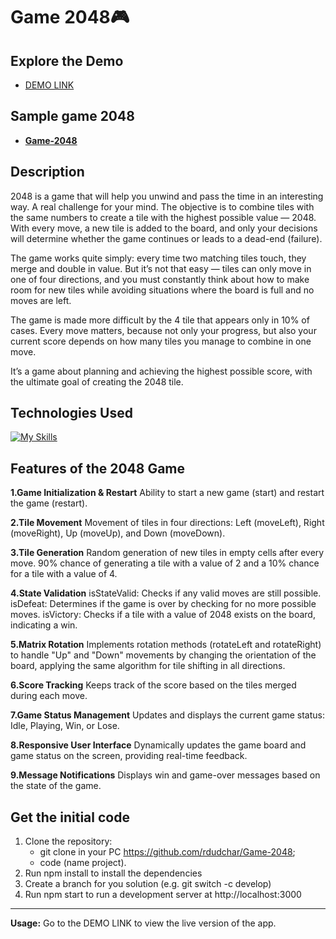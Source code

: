 # Game 2048🎮

## Explore the Demo
- [DEMO LINK](https://rdudchar.github.io/Game-2048/)

## Sample game 2048
 - [**Game-2048**](https://play2048.co/)

## **Description**
2048 is a game that will help you unwind and pass the time in an interesting way. A real challenge for your mind. The objective is to combine tiles with the same numbers to create a tile with the highest possible value — 2048. With every move, a new tile is added to the board, and only your decisions will determine whether the game continues or leads to a dead-end (failure).

The game works quite simply: every time two matching tiles touch, they merge and double in value. But it’s not that easy — tiles can only move in one of four directions, and you must constantly think about how to make room for new tiles while avoiding situations where the board is full and no moves are left.

The game is made more difficult by the 4 tile that appears only in 10% of cases. Every move matters, because not only your progress, but also your current score depends on how many tiles you manage to combine in one move.

It’s a game about planning and achieving the highest possible score, with the ultimate goal of creating the 2048 tile.

## <h2>Technologies Used</h2>
[![My Skills](https://skillicons.dev/icons?i=js,html,css,scss)](https://skillicons.dev)

## <h2>Features of the 2048 Game</h2>

**1.Game Initialization & Restart**
Ability to start a new game (start) and restart the game (restart).

**2.Tile Movement**
Movement of tiles in four directions: Left (moveLeft), Right (moveRight), Up (moveUp), and Down (moveDown).

**3.Tile Generation**
Random generation of new tiles in empty cells after every move.
90% chance of generating a tile with a value of 2 and a 10% chance for a tile with a value of 4.

**4.State Validation**
isStateValid: Checks if any valid moves are still possible.
isDefeat: Determines if the game is over by checking for no more possible moves.
isVictory: Checks if a tile with a value of 2048 exists on the board, indicating a win.

**5.Matrix Rotation**
Implements rotation methods (rotateLeft and rotateRight) to handle "Up" and "Down" movements by changing the orientation of the board, applying the same algorithm for tile shifting in all directions.

**6.Score Tracking**
Keeps track of the score based on the tiles merged during each move.

**7.Game Status Management**
Updates and displays the current game status: Idle, Playing, Win, or Lose.

**8.Responsive User Interface**
Dynamically updates the game board and game status on the screen, providing real-time feedback.

**9.Message Notifications**
Displays win and game-over messages based on the state of the game.

## <h2>Get the initial code</h2>
1. Clone the repository:
   - git clone in your PC https://github.com/rdudchar/Game-2048;
   - code (name project).
2. Run npm install to install the dependencies
3. Create a branch for you solution (e.g. git switch -c develop)
4. Run npm start to run a development server at http://localhost:3000

---

**Usage:**
Go to the DEMO LINK to view the live version of the app.
